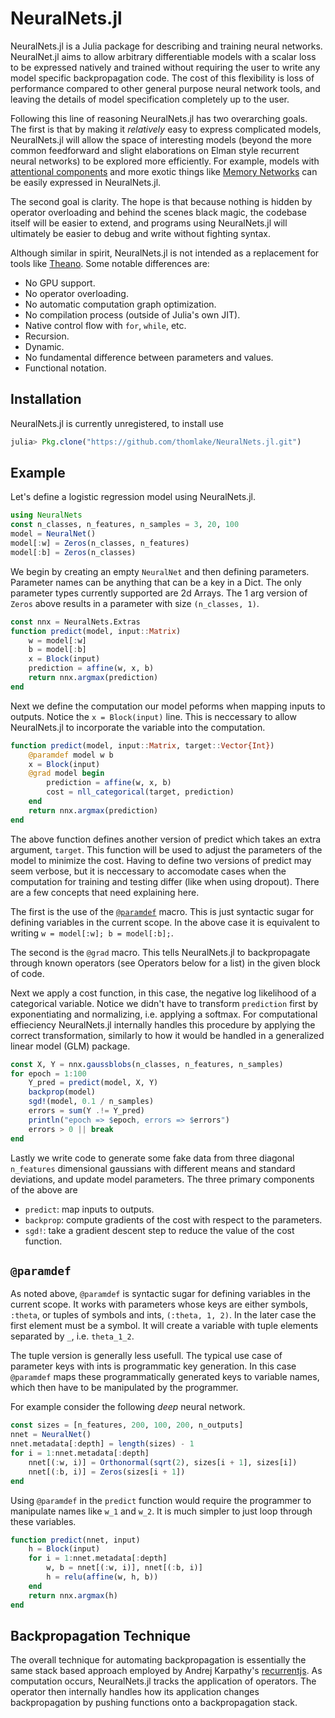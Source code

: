 # NeuralNets.jl
NeuralNets.jl is a Julia package for describing and training neural networks. NeuralNet.jl aims to allow arbitrary differentiable models with a scalar loss to be expressed natively and trained without requiring the user to write any model specific backpropagation code. The cost of this flexibility is loss of performance compared to other general purpose neural network tools, and leaving the details of model specification completely up to the user.

Following this line of reasoning NeuralNets.jl has two overarching goals. The first is that by making it _relatively_ easy to express complicated models, NeuralNets.jl will allow the space of interesting models (beyond the more common feedforward and slight elaborations on Elman style recurrent neural networks) to be explored more efficiently. For example, models with [attentional components](http://arxiv.org/abs/1409.0473) and more exotic things like [Memory Networks](http://arxiv.org/abs/1503.08895) can be easily expressed in NeuralNets.jl.

The second goal is clarity. The hope is that because nothing is hidden by operator overloading and behind the scenes black magic, the codebase itself will be easier to extend, and programs using NeuralNets.jl will ultimately be easier to debug and write without fighting syntax.

Although similar in spirit, NeuralNets.jl is not intended as a replacement for tools like [Theano](http://deeplearning.net/software/theano/). Some notable differences are:

- No GPU support.
- No operator overloading.
- No automatic computation graph optimization.
- No compilation process (outside of Julia's own JIT).
- Native control flow with `for`, `while`, etc.
- Recursion.
- Dynamic.
- No fundamental difference between parameters and values.
- Functional notation.

## Installation
NeuralNets.jl is currently unregistered, to install use
```julia
julia> Pkg.clone("https://github.com/thomlake/NeuralNets.jl.git")
```

## Example
Let's define a logistic regression model using NeuralNets.jl.
```julia
using NeuralNets
const n_classes, n_features, n_samples = 3, 20, 100
model = NeuralNet()
model[:w] = Zeros(n_classes, n_features)
model[:b] = Zeros(n_classes)
```
We begin by creating an empty `NeuralNet` and then defining parameters. Parameter names can be anything that can be a key in a Dict. The only parameter types currently supported are 2d Arrays. The 1 arg version of `Zeros` above results in a parameter with size `(n_classes, 1)`.

```julia
const nnx = NeuralNets.Extras
function predict(model, input::Matrix)
    w = model[:w]
    b = model[:b]
    x = Block(input)
    prediction = affine(w, x, b)
    return nnx.argmax(prediction)
end
```
Next we define the computation our model peforms when mapping inputs to outputs. Notice the `x = Block(input)` line. This is neccessary to allow NeuralNets.jl to incorporate the variable into the computation.

```julia
function predict(model, input::Matrix, target::Vector{Int})
    @paramdef model w b
    x = Block(input)
    @grad model begin
        prediction = affine(w, x, b)
        cost = nll_categorical(target, prediction)
    end
    return nnx.argmax(prediction)
end
```
The above function defines another version of predict which takes an extra argument, `target`. This function will be used to adjust the parameters of the model to minimize the cost. Having to define two versions of predict may seem verbose, but it is neccessary to accomodate cases when the computation for training and testing differ (like when using dropout). There are a few concepts that need explaining here. 

The first is the use of the [`@paramdef`](#paramdef) macro. This is just syntactic sugar for defining variables in the current scope. In the above case it is equivalent to writing `w = model[:w]; b = model[:b];`. 

The second is the `@grad` macro. This tells NeuralNets.jl to backpropagate through known operators (see Operators below for a list) in the given block of code. 

Next we apply a cost function, in this case, the negative log likelihood of a categorical variable. Notice we didn't have to transform `prediction` first by exponentiating and normalizing, i.e. applying a softmax. For computational effieciency NeuralNets.jl internally handles this procedure by applying the correct transformation, similarly to how it would be handled in a generalized linear model (GLM) package.

```julia
const X, Y = nnx.gaussblobs(n_classes, n_features, n_samples)
for epoch = 1:100
    Y_pred = predict(model, X, Y)
    backprop(model)
    sgd!(model, 0.1 / n_samples)
    errors = sum(Y .!= Y_pred)
    println("epoch => $epoch, errors => $errors")
    errors > 0 || break
end
```
Lastly we write code to generate some fake data from three diagonal `n_features` dimensional gaussians with different means and standard deviations,
and update model parameters. The three primary components of the above are

- `predict`: map inputs to outputs.
- `backprop`: compute gradients of the cost with respect to the parameters.
- `sgd!`: take a gradient descent step to reduce the value of the cost function.

## `@paramdef`
As noted above, `@paramdef` is syntactic sugar for defining variables in the current scope. It works with parameters whose keys are either symbols, `:theta`, or tuples of symbols and ints, `(:theta, 1, 2)`. In the later case the first element must be a symbol. It will create a variable with tuple elements separated by `_`, i.e. `theta_1_2`. 

The tuple version is generally less usefull. The typical use case of parameter keys with ints is programmatic key generation. In this case `@paramdef` maps these programmatically generated keys to variable names, which then have to be manipulated by the programmer. 

For example consider the following _deep_ neural network.
```julia
const sizes = [n_features, 200, 100, 200, n_outputs]
nnet = NeuralNet()
nnet.metadata[:depth] = length(sizes) - 1
for i = 1:nnet.metadata[:depth]
    nnet[(:w, i)] = Orthonormal(sqrt(2), sizes[i + 1], sizes[i])
    nnet[(:b, i)] = Zeros(sizes[i + 1])
end
```
Using `@paramdef` in the `predict` function would require the programmer to manipulate names like `w_1` and  `w_2`. It is much simpler to just loop through these variables.
```julia
function predict(nnet, input)
    h = Block(input)
    for i = 1:nnet.metadata[:depth]
        w, b = nnet[(:w, i)], nnet[(:b, i)]
        h = relu(affine(w, h, b))
    end
    return nnx.argmax(h)
end
```

## Backpropagation Technique
The overall technique for automating backpropagation is essentially the same stack based approach employed by Andrej Karpathy's [recurrentjs](https://github.com/karpathy/recurrentjs). As computation occurs, NeuralNets.jl tracks the application of operators. The operator then internally handles how its application changes backpropagation by pushing functions onto a backpropagation stack.



